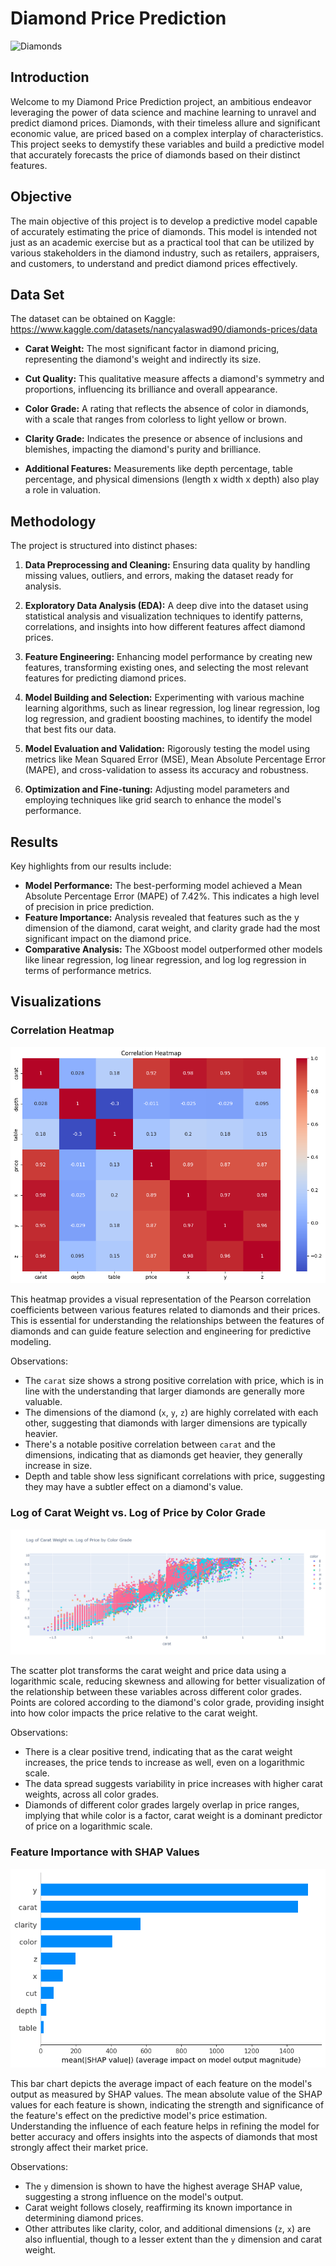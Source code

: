 # Diamond Price Prediction

![Diamonds](https://github.com/nickyongth/images-/blob/main/Blue%20Diamonds.png)

## Introduction
Welcome to my Diamond Price Prediction project, an ambitious endeavor leveraging the power of data science and machine learning to unravel and predict diamond prices. Diamonds, with their timeless allure and significant economic value, are priced based on a complex interplay of characteristics. This project seeks to demystify these variables and build a predictive model that accurately forecasts the price of diamonds based on their distinct features.

## Objective
The main objective of this project is to develop a predictive model capable of accurately estimating the price of diamonds. This model is intended not just as an academic exercise but as a practical tool that can be utilized by various stakeholders in the diamond industry, such as retailers, appraisers, and customers, to understand and predict diamond prices effectively.

## Data Set
The dataset can be obtained on Kaggle: https://www.kaggle.com/datasets/nancyalaswad90/diamonds-prices/data

- **Carat Weight:** The most significant factor in diamond pricing, representing the diamond's weight and indirectly its size.

- **Cut Quality:** This qualitative measure affects a diamond's symmetry and proportions, influencing its brilliance and overall appearance.

- **Color Grade:** A rating that reflects the absence of color in diamonds, with a scale that ranges from colorless to light yellow or brown.

- **Clarity Grade:** Indicates the presence or absence of inclusions and blemishes, impacting the diamond's purity and brilliance.

- **Additional Features:** Measurements like depth percentage, table percentage, and physical dimensions (length x width x depth) also play a role in valuation.

## Methodology

The project is structured into distinct phases:

1. **Data Preprocessing and Cleaning:** Ensuring data quality by handling missing values, outliers, and errors, making the dataset ready for analysis.

2. **Exploratory Data Analysis (EDA):** A deep dive into the dataset using statistical analysis and visualization techniques to identify patterns, correlations, and insights into how different features affect diamond prices.

3. **Feature Engineering:** Enhancing model performance by creating new features, transforming existing ones, and selecting the most relevant features for predicting diamond prices.

4. **Model Building and Selection:** Experimenting with various machine learning algorithms, such as linear regression, log linear regression, log log regression, and gradient boosting machines, to identify the model that best fits our data.

5. **Model Evaluation and Validation:** Rigorously testing the model using metrics like Mean Squared Error (MSE), Mean Absolute Percentage Error (MAPE), and cross-validation to assess its accuracy and robustness.

6. **Optimization and Fine-tuning:** Adjusting model parameters and employing techniques like grid search to enhance the model's performance.

## Results

Key highlights from our results include:

- **Model Performance:** The best-performing model achieved a Mean Absolute Percentage Error (MAPE) of 7.42%. This indicates a high level of precision in price prediction.
- **Feature Importance:** Analysis revealed that features such as the y dimension of the diamond, carat weight, and clarity grade had the most significant impact on the diamond price.
- **Comparative Analysis:** The XGboost model outperformed other models like linear regression, log linear regression, and log log regression in terms of performance metrics.

## Visualizations

### Correlation Heatmap
![Correlation Heatmap](https://github.com/nickyongth/images-/blob/main/correlationheatmapdiamonds.png)

This heatmap provides a visual representation of the Pearson correlation coefficients between various features related to diamonds and their prices. This is essential for understanding the relationships between the features of diamonds and can guide feature selection and engineering for predictive modeling.

Observations:
- The `carat` size shows a strong positive correlation with price, which is in line with the understanding that larger diamonds are generally more valuable.
- The dimensions of the diamond (`x`, `y`, `z`) are highly correlated with each other, suggesting that diamonds with larger dimensions are typically heavier.
- There's a notable positive correlation between `carat` and the dimensions, indicating that as diamonds get heavier, they generally increase in size.
- Depth and table show less significant correlations with price, suggesting they may have a subtler effect on a diamond's value.

### Log of Carat Weight vs. Log of Price by Color Grade
![Log of Carat Weight vs. Log of Price by Color Grade](https://github.com/nickyongth/images-/blob/main/logcaratweightvslogpricebycolorgrade.png)

The scatter plot transforms the carat weight and price data using a logarithmic scale, reducing skewness and allowing for better visualization of the relationship between these variables across different color grades. Points are colored according to the diamond's color grade, providing insight into how color impacts the price relative to the carat weight.

Observations:
- There is a clear positive trend, indicating that as the carat weight increases, the price tends to increase as well, even on a logarithmic scale.
- The data spread suggests variability in price increases with higher carat weights, across all color grades.
- Diamonds of different color grades largely overlap in price ranges, implying that while color is a factor, carat weight is a dominant predictor of price on a logarithmic scale.

### Feature Importance with SHAP Values
![Feature Importance with SHAP Values](https://github.com/nickyongth/images-/blob/main/shapdiamonds.png)

This bar chart depicts the average impact of each feature on the model's output as measured by SHAP values. The mean absolute value of the SHAP values for each feature is shown, indicating the strength and significance of the feature's effect on the predictive model's price estimation. Understanding the influence of each feature helps in refining the model for better accuracy and offers insights into the aspects of diamonds that most strongly affect their market price.

Observations:
- The `y` dimension is shown to have the highest average SHAP value, suggesting a strong influence on the model's output.
- Carat weight follows closely, reaffirming its known importance in determining diamond prices.
- Other attributes like clarity, color, and additional dimensions (`z`, `x`) are also influential, though to a lesser extent than the `y` dimension and carat weight.
